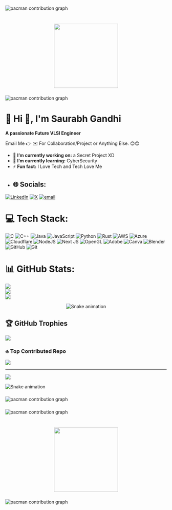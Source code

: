 
###

<picture>
  <source media="(prefers-color-scheme: dark)" srcset="https://raw.githubusercontent.com/saurabhkun/saurabhkun/output/pacman-contribution-graph-dark.svg">
  <source media="(prefers-color-scheme: light)" srcset="https://raw.githubusercontent.com/saurabhkun/saurabhkun/output/pacman-contribution-graph.svg">
  <img alt="pacman contribution graph" src="https://raw.githubusercontent.com/saurabhkun/saurabhkun/output/pacman-contribution-graph.svg">
</picture>

###

<br clear="both">

<div align="center">
  <img height="200" src="https://i.imgflip.com/65efzo.gif"  />
</div>

###

<picture>
  <source media="(prefers-color-scheme: dark)" srcset="https://raw.githubusercontent.com/saurabhkun/saurabhkun/output/pacman-contribution-graph-dark.svg">
  <source media="(prefers-color-scheme: light)" srcset="https://raw.githubusercontent.com/saurabhkun/saurabhkun/output/pacman-contribution-graph.svg">
  <img alt="pacman contribution graph" src="https://raw.githubusercontent.com/saurabhkun/saurabhkun/output/pacman-contribution-graph.svg">
</picture>

###
# 💫 Hi 👋, I'm Saurabh Gandhi
**A passionate Future VLSI Engineer**

Email Me 👉 ✉️ For Collaboration/Project or Anything Else. 😊😊

- 🔭 **I’m currently working on:** a Secret Project XD
- 🌱 **I’m currently learning:** CyberSecurity
- ⚡ **Fun fact:** I Love Tech and Tech Love Me
- ## 🌐 Socials:
[![LinkedIn](https://img.shields.io/badge/LinkedIn-%230077B5.svg?logo=linkedin&logoColor=white)](https://linkedin.com/in/saurabh-gandhi-1421b2318) [![X](https://img.shields.io/badge/X-black.svg?logo=X&logoColor=white)](https://x.com/saurabhgandhi09) [![email](https://img.shields.io/badge/Email-D14836?logo=gmail&logoColor=white)](mailto:saurabhgandhi016@gmail.com) 

# 💻 Tech Stack:
![C](https://img.shields.io/badge/c-%2300599C.svg?style=plastic&logo=c&logoColor=white) ![C++](https://img.shields.io/badge/c++-%2300599C.svg?style=plastic&logo=c%2B%2B&logoColor=white) ![Java](https://img.shields.io/badge/java-%23ED8B00.svg?style=plastic&logo=openjdk&logoColor=white) ![JavaScript](https://img.shields.io/badge/javascript-%23323330.svg?style=plastic&logo=javascript&logoColor=%23F7DF1E) ![Python](https://img.shields.io/badge/python-3670A0?style=plastic&logo=python&logoColor=ffdd54) ![Rust](https://img.shields.io/badge/rust-%23000000.svg?style=plastic&logo=rust&logoColor=white) ![AWS](https://img.shields.io/badge/AWS-%23FF9900.svg?style=plastic&logo=amazon-aws&logoColor=white) ![Azure](https://img.shields.io/badge/azure-%230072C6.svg?style=plastic&logo=microsoftazure&logoColor=white) ![Cloudflare](https://img.shields.io/badge/Cloudflare-F38020?style=plastic&logo=Cloudflare&logoColor=white) ![NodeJS](https://img.shields.io/badge/node.js-6DA55F?style=plastic&logo=node.js&logoColor=white) ![Next JS](https://img.shields.io/badge/Next-black?style=plastic&logo=next.js&logoColor=white) ![OpenGL](https://img.shields.io/badge/OpenGL-%23FFFFFF.svg?style=plastic&logo=opengl) ![Adobe](https://img.shields.io/badge/adobe-%23FF0000.svg?style=plastic&logo=adobe&logoColor=white) ![Canva](https://img.shields.io/badge/Canva-%2300C4CC.svg?style=plastic&logo=Canva&logoColor=white) ![Blender](https://img.shields.io/badge/blender-%23F5792A.svg?style=plastic&logo=blender&logoColor=white) ![GitHub](https://img.shields.io/badge/github-%23121011.svg?style=plastic&logo=github&logoColor=white) ![Git](https://img.shields.io/badge/git-%23F05033.svg?style=plastic&logo=git&logoColor=white)
# 📊 GitHub Stats:
![](https://github-readme-stats.vercel.app/api?username=saurabhkun&theme=dark&hide_border=false&include_all_commits=true&count_private=false)<br/>
![](https://nirzak-streak-stats.vercel.app/?user=saurabhkun&theme=dark&hide_border=false)<br/>
![](https://github-readme-stats.vercel.app/api/top-langs/?username=saurabhkun&theme=dark&hide_border=false&include_all_commits=true&count_private=false&layout=compact)


<div align="center">
  <img src="https://profile-readme-generator.com/assets/snake.svg" alt="Snake animation" />
</div>


## 🏆 GitHub Trophies
![](https://github-profile-trophy.vercel.app/?username=saurabhkun&theme=radical&no-frame=false&no-bg=true&margin-w=4)


### 🔝 Top Contributed Repo
![](https://github-contributor-stats.vercel.app/api?username=saurabhkun&limit=5&theme=dark&combine_all_yearly_contributions=true)

---
[![](https://visitcount.itsvg.in/api?id=saurabhkun&icon=0&color=0)](https://visitcount.itsvg.in)

<img src="https://raw.githubusercontent.com/saurabhkun/saurabhkun/output/snake.svg" alt="Snake animation" />

###

<picture>
  <source media="(prefers-color-scheme: dark)" srcset="https://raw.githubusercontent.com/saurabhkun/saurabhkun/output/pacman-contribution-graph-dark.svg">
  <source media="(prefers-color-scheme: light)" srcset="https://raw.githubusercontent.com/saurabhkun/saurabhkun/output/pacman-contribution-graph.svg">
  <img alt="pacman contribution graph" src="https://raw.githubusercontent.com/saurabhkun/saurabhkun/output/pacman-contribution-graph.svg">
</picture>

###
###

<picture>
  <source media="(prefers-color-scheme: dark)" srcset="https://raw.githubusercontent.com/saurabhkun/saurabhkun/output/pacman-contribution-graph-dark.svg">
  <source media="(prefers-color-scheme: light)" srcset="https://raw.githubusercontent.com/saurabhkun/saurabhkun/output/pacman-contribution-graph.svg">
  <img alt="pacman contribution graph" src="https://raw.githubusercontent.com/saurabhkun/saurabhkun/output/pacman-contribution-graph.svg">
</picture>

###

<br clear="both">

<div align="center">
  <img height="200" src="https://i.imgflip.com/65efzo.gif"  />
</div>

###

<picture>
  <source media="(prefers-color-scheme: dark)" srcset="https://raw.githubusercontent.com/saurabhkun/saurabhkun/output/pacman-contribution-graph-dark.svg">
  <source media="(prefers-color-scheme: light)" srcset="https://raw.githubusercontent.com/saurabhkun/saurabhkun/output/pacman-contribution-graph.svg">
  <img alt="pacman contribution graph" src="https://raw.githubusercontent.com/saurabhkun/saurabhkun/output/pacman-contribution-graph.svg">
</picture>

###


